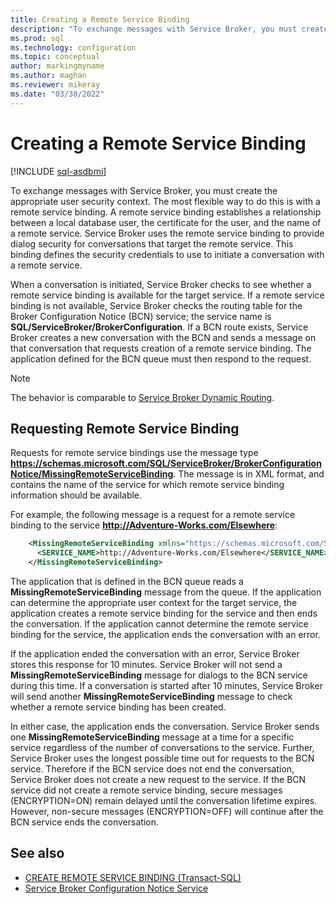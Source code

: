 ```yaml
---
title: Creating a Remote Service Binding
description: "To exchange messages with Service Broker, you must create the appropriate user security context."
ms.prod: sql
ms.technology: configuration
ms.topic: conceptual
author: markingmyname
ms.author: maghan
ms.reviewer: mikeray
ms.date: "03/30/2022"
---
```


# Creating a Remote Service Binding

[!INCLUDE [sql-asdbmi](../../includes/applies-to-version/sql-asdbmi.md)]

To exchange messages with Service Broker, you must create the appropriate user security context. The most flexible way to do this is with a remote service binding. A remote service binding establishes a relationship between a local database user, the certificate for the user, and the name of a remote service. Service Broker uses the remote service binding to provide dialog security for conversations that target the remote service. This binding defines the security credentials to use to initiate a conversation with a remote service.

When a conversation is initiated, Service Broker checks to see whether a remote service binding is available for the target service. If a remote service binding is not available, Service Broker checks the routing table for the Broker Configuration Notice (BCN) service; the service name is **SQL/ServiceBroker/BrokerConfiguration**. If a BCN route exists, Service Broker creates a new conversation with the BCN and sends a message on that conversation that requests creation of a remote service binding. The application defined for the BCN queue must then respond to the request.

> [!NOTE]
> The behavior is comparable to [Service Broker Dynamic Routing](service-broker-dynamic-routing.md).

## Requesting Remote Service Binding

Requests for remote service bindings use the message type **https://schemas.microsoft.com/SQL/ServiceBroker/BrokerConfigurationNotice/MissingRemoteServiceBinding**. The message is in XML format, and contains the name of the service for which remote service binding information should be available.

For example, the following message is a request for a remote service binding to the service **http://Adventure-Works.com/Elsewhere**:

```xml
    <MissingRemoteServiceBinding xmlns="https://schemas.microsoft.com/SQL/ServiceBroker/BrokerConfigurationNotice/MissingRemoteServiceBinding">
      <SERVICE_NAME>http://Adventure-Works.com/Elsewhere</SERVICE_NAME>
    </MissingRemoteServiceBinding>
```

The application that is defined in the BCN queue reads a **MissingRemoteServiceBinding** message from the queue. If the application can determine the appropriate user context for the target service, the application creates a remote service binding for the service and then ends the conversation. If the application cannot determine the remote service binding for the service, the application ends the conversation with an error.

If the application ended the conversation with an error, Service Broker stores this response for 10 minutes. Service Broker will not send a **MissingRemoteServiceBinding** message for dialogs to the BCN service during this time. If a conversation is started after 10 minutes, Service Broker will send another **MissingRemoteServiceBinding** message to check whether a remote service binding has been created.

In either case, the application ends the conversation. Service Broker sends one **MissingRemoteServiceBinding** message at a time for a specific service regardless of the number of conversations to the service. Further, Service Broker uses the longest possible time out for requests to the BCN service. Therefore if the BCN service does not end the conversation, Service Broker does not create a new request to the service. If the BCN service did not create a remote service binding, secure messages (ENCRYPTION=ON) remain delayed until the conversation lifetime expires. However, non-secure messages (ENCRYPTION=OFF) will continue after the BCN service ends the conversation.

## See also

- [CREATE REMOTE SERVICE BINDING (Transact-SQL)](../../t-sql/statements/create-remote-service-binding-transact-sql.md)
- [Service Broker Configuration Notice Service](service-broker-configuration-notice-service.md)